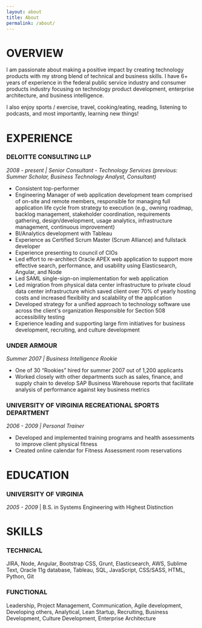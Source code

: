 ```yaml
---
layout: about
title: About
permalink: /about/
---
```


# OVERVIEW
I am passionate about making a positive impact by creating technology products with my strong blend of technical and business skills. I have 6+ years of experience in the federal public service industry and consumer products industry focusing on technology product development, enterprise architecture, and business intelligence.

I also enjoy sports / exercise, travel, cooking/eating, reading, listening to podcasts, and most importantly, learning new things!

# EXPERIENCE

### DELOITTE CONSULTING LLP

*2008 - present \| Senior Consultant - Technology Services (previous: Summer Scholar, Business Technology Analyst, Consultant)*

- Consistent top-performer
- Engineering Manager of web application development team comprised of on-site and remote members, responsible for managing full application life cycle from strategy to execution (e.g., owning roadmap, backlog management, stakeholder coordination, requirements gathering, design/development, usage analytics, infrastructure management, continuous improvement)
- BI/Analytics development with Tableau
- Experience as Certified Scrum Master (Scrum Alliance) and fullstack developer
- Experience presenting to council of CIOs
- Led effort to re-architect Oracle APEX web application to support more effective search, performance, and usability using Elasticsearch, Angular, and Node
- Led SAML single-sign-on implementation for web application
- Led migration from physical data center infrastructure to private cloud data center infrastructure which saved client over 70% of yearly hosting costs and increased flexibility and scalability of the application
- Developed strategy for a unified approach to technology software use across the client's organization
Responsible for Section 508 accessibility testing
- Experience leading and supporting large firm initiatives for business development, recruiting, and culture development

### UNDER ARMOUR

*Summer 2007 \| Business Intelligence Rookie*

- One of 30 “Rookies” hired for summer 2007 out of 1,200 applicants
- Worked closely with other departments such as sales, finance, and supply chain to develop SAP Business Warehouse reports that facilitate analysis of performance against key business metrics


### UNIVERSITY OF VIRGINIA RECREATIONAL SPORTS DEPARTMENT
*2006 - 2009 \| Personal Trainer*

- Developed and implemented training programs and health assessments to improve client physical fitness
- Created online calendar for Fitness Assessment room reservations

# EDUCATION


### UNIVERSITY OF VIRGINIA

*2005 - 2009* \| B.S. in Systems Engineering with Highest Distinction

# SKILLS

### TECHNICAL

JIRA, Node, Angular, Bootstrap CSS, Grunt, Elasticsearch, AWS, Sublime Text, Oracle 11g database, Tableau, SQL, JavaScript, CSS/SASS, HTML, Python, Git

### FUNCTIONAL

Leadership, Project Management, Communication, Agile development, Developing others, Analytical, Lean Startup, Recruiting, Business Development, Culture Development, Enterprise Architecture